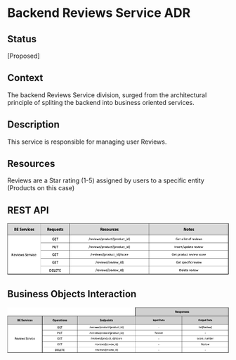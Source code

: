 # Backend Reviews Service ADR

## Status

[Proposed]

## Context

The backend Reviews Service division, surged from the architectural principle of spliting the backend into business oriented services. 

## Description

This service is responsible for managing user Reviews.

## Resources

Reviews are a Star rating (1-5) assigned by users to a specific entity (Products on this case)

## REST API

<img src="../requests/assets/ReviewsService.png" alt="REST Reviews Service" />

## Business Objects Interaction


<img src="../business-objects/assets/ReviewsBOs.png" alt="Business Objects Interaction" />